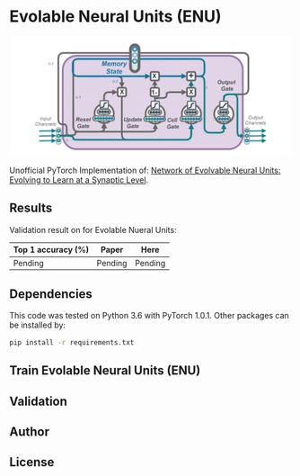 # Evolable Neural Units (ENU)

![](./assets/paper_main.png)

Unofficial PyTorch Implementation of:
[Network of Evolvable Neural Units: Evolving to Learn at a Synaptic Level](https://arxiv.org/abs/1912.07589).

## Results

Validation result on for Evolable Nueral Units:

| Top 1 accuracy (%)         | Paper | Here |
| -------------------------- | ----- | ---- |
| Pending | Pending  | Pending |



## Dependencies

This code was tested on Python 3.6 with PyTorch 1.0.1. Other packages can be installed by:
```bash
pip install -r requirements.txt
```


## Train Evolable Neural Units (ENU)

## Validation

## Author

## License

